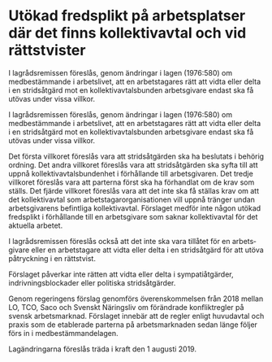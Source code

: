 # Utökad fredsplikt på arbetsplatser där det finns kollektivavtal och vid rättstvister

I lagrådsremissen föreslås, genom ändringar i lagen (1976:580) om medbestämmande i arbetslivet, att en arbetstagares rätt att vidta eller delta i en stridsåtgärd mot en kollektivavtalsbunden arbetsgivare endast ska få utövas under vissa villkor.

I lagrådsremissen föreslås, genom ändringar i lagen (1976:580) om medbestämmande i arbetslivet, att en arbetstagares rätt att vidta eller delta i en stridsåtgärd mot en kollektivavtalsbunden arbetsgivare endast ska få utövas under vissa villkor.

Det första villkoret föreslås vara att strids­åtgärden ska ha beslutats i behörig ordning. Det andra villkoret föreslås vara att stridsåtgärden ska syfta till att uppnå kollektivavtalsbundenhet i förhållande till arbetsgivaren. Det tredje vill­koret föreslås vara att parterna först ska ha förhandlat om de krav som ställs. Det fjärde vill­koret föreslås vara att det inte ska få ställas krav om att det koll­ektiv­­avtal som arbetstagar­­­organisationen vill uppnå tränger undan arbets­givarens befint­liga koll­­­ektiv­avtal. Förslaget medför inte någon utökad fredsplikt i för­håll­ande till en arbetsgivare som saknar koll­ektivavtal för det aktuella arbetet.

I lagrådsremissen föreslås också att det inte ska vara tillåtet för en arbets­givare eller en arbetstagare att vidta eller delta i en stridsåtgärd för att utöva påtryck­ning i en rättstvist.

Förslaget påverkar inte rätten att vidta eller delta i sympatiåtgärder, indrivningsblockader eller politiska stridsåtgärder.

Genom regeringens förslag genomförs överenskommelsen från 2018 mellan LO, TCO, Saco och Svenskt Närings­liv om förändrade konfliktregler på svensk arbetsmarknad. Förslaget innebär att de regler enligt huvud­avtal och praxis som de etablerade parterna på arbetsmarknaden sedan länge följer förs in i medbestämmandelagen.

Lagändringarna föreslås träda i kraft den 1 augusti 2019.
